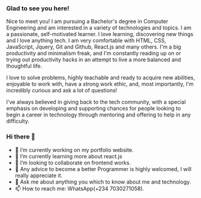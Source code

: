 ### Glad to see you here!  
Nice to meet you! I am pursuing a Bachelor's degree in Computer Engineering and am interested in a variety of technologies and topics. I am a passionate, self-motivated learner. I love learning, discovering new things and I love anything tech. I am very comfortable with HTML, CSS, JavaScript, Jquery, Git and Github, React.js and many others. I'm a big productivity and minimalism freak, and I'm constantly reading up on or trying out productivity hacks in an attempt to live a more balanced and thoughtful life. 

I love to solve problems, highly teachable and ready to acquire new abilities, enjoyable to work with, have a strong work ethic, and, most importantly, I'm incredibly curious and ask a lot of questions!

I've always believed in giving back to the tech community, with a special emphasis on developing and supporting chances for people looking to begin a career in technology through mentoring and offering to help in any difficulty.

### Hi there 👋

- 🔭 I’m currently working on my portfolio website.
- 🌱 I’m currently learning more about react.js
- 👯 I’m looking to collaborate on frontend works.
- 🤔 Any advice to become a better Programmer is highly welcomed, I will really appreciate it.
- 💬 Ask me about anything you which to know about me and technology.
- 📫 How to reach me: WhatsApp(+234 7030271058).

